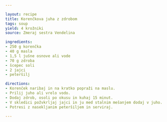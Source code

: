```yaml
---

layout: recipe
title: Korenčkova juha z zdrobom
tags: soup
yield: 4 krožniki
source: Zmeraj sestra Vendelina

ingredients:
- 250 g korenčka
- 40 g masla
- 1,5 l jušne osnove ali vode
- 70 g zdroba
- šcepec soli
- 2 jajci
- peteršilj

directions:
- Korenček naribaj in na kratko popraži na maslu.
- Prilij juho ali vrelo vodo.
- Dodaj zdrob, osoli po okusu in kuhaj 15 minut.
- V skledici požvkrljaj jajci in ju med stalnim mešanjem dodaj v juho.
- Potresi z nasekljanim peteršiljem in serviraj.

---
```


